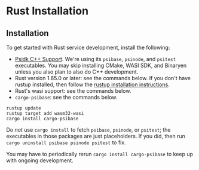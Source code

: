 # Rust Installation

## Installation

To get started with Rust service development, install the following:

- [Psidk C++ Support](../cpp-service/setup.md). We're using its `psibase`, `psinode`, and `psitest` executables. You may skip installing CMake, WASI SDK, and Binaryen unless you also plan to also do C++ development.
- Rust version 1.65.0 or later: see the commands below. If you don't have rustup installed, then follow the [rustup installation instructions](https://rustup.rs/).
- Rust's wasi support: see the commands below.
- `cargo-psibase`: see the commands below.

```
rustup update
rustup target add wasm32-wasi
cargo install cargo-psibase
```

Do _not_ use `cargo install` to fetch `psibase`, `psinode`, or `psitest`; the executables in those packages are just placeholders. If you did, then run `cargo uninstall psibase psinode psitest` to fix.

You may have to periodically rerun `cargo install cargo-psibase` to keep up with ongoing development.
